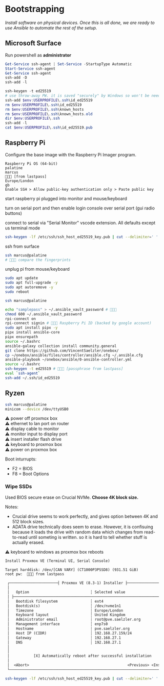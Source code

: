 # Bootstrapping

*Install software on physical devices. Once this is all done, we are ready to use Ansible to automate the rest of the setup.*

## Microsoft Surface

Run powershell as **administrator**

```powershell
Get-Service ssh-agent | Set-Service -StartupType Automatic
Start-Service ssh-agent
Get-Service ssh-agent
ssh-add -D
ssh-add -l

ssh-keygen -t ed25519 
# use throw-away PW. it is saved "securely" by Windows so won't be needed again. 🚨🚨🚨 MS account
ssh-add $env:USERPROFILE\.ssh\id_ed25519
rm $env:USERPROFILE\.ssh\id_ed25519
rm $env:USERPROFILE\.ssh\known_hosts
rm $env:USERPROFILE\.ssh\known_hosts.old
dir $env:USERPROFILE\.ssh
ssh-add -l
cat $env:USERPROFILE\.ssh\id_ed25519.pub
```

## Raspberry Pi

Configure the base image with the Raspberry Pi Imager program.

```
Raspberry Pi OS (64-bit)
palatine
marcus
🚨🚨🚨 [from lastpass]
Europe/London
gb
Enable SSH > Allow public-key authentication only > Paste public key
```

start raspberry pi plugged into monitor and mouse/keyboard

turn on serial port and then enable login console over serial port (gui radio buttons)

connect to serial via "Serial Monitor" vscode extension. All defaults except us terminal mode

```sh
ssh-keygen -lf /etc/ssh/ssh_host_ed25519_key.pub | cut --delimiter=' ' --fields=2
```

ssh from surface

```sh
ssh marcus@palatine
# 🚨🚨🚨 compare the fingerprints
```

unplug pi from mouse/keyboard

```sh
sudo apt update
sudo apt full-upgrade -y
sudo apt autoremove -y
sudo reboot
```

```sh
ssh marcus@palatine
```

```sh
echo "samplepass" > ~/.ansible_vault_password # 🚨🚨🚨
chmod 600 ~/.ansible_vault_password
rpi-connect on
rpi-connect signin # 🚨🚨🚨 Raspberry Pi ID (backed by google account)
sudo apt install pipx -y
pipx install ansible-core
pipx ensurepath
source ~/.bashrc
ansible-galaxy collection install community.general
git clone https://github.com/VincentSaelzler/onebox/
cp ~/onebox/ansible/files/controller/ansible.cfg ~/.ansible.cfg
ansible-playbook ~/onebox/ansible/0-ansible-controller.yml
source ~/.bashrc
ssh-keygen -t ed25519 # 🚨🚨🚨 [passphrase from lastpass]
eval `ssh-agent`
ssh-add ~/.ssh/id_ed25519
```

## Ryzen

```sh
ssh marcus@palatine
minicom --device /dev/ttyUSB0
```

⚠️ power off proxmox box  
⚠️ ethernet to lan port on router  
⚠️ display cable to monitor  
⚠️ monitor input to display port  
⚠️ insert installer flash drive  
⚠️ keyboard to proxmox box  
⚠️ power on proxmox box  

Boot inturrupts:

* F2 = BIOS
* F8 = Boot Options

### Wipe SSDs

Used BIOS secure erase on Crucial NVMe. **Choose 4K block size.**

Notes:

* Crucial drive seems to work perfectly, and gives option between 4K and 512 block sizes.
* ADATA drive technically does seem to erase. However, it is confisuing because it loads the drive with random data which changes from read-to-read until someting is written. so it is hard to tell whether stuff is actually erased.

⚠️ keyboard to windows as proxmox box reboots  

```txt
Install Proxmox VE (Terminal UI, Serial Console)

Target harddisk: /dev/[CAN VARY] (CT1000P3PSSD8) (931.51 GiB)
root pw:  🚨🚨🚨 from lastpass

 ┌──────────────────────┤ Proxmox VE (8.3-1) Installer ├──────────────────────┐
 │                                                                            │
 │   Option                            ┆ Selected value                       │
 │ ├────────────────────────────────────────────────────────────────────────┤ │
 │   Bootdisk filesystem               ┆ ext4                                 │
 │   Bootdisk(s)                       ┆ /dev/nvme1n1                         │
 │   Timezone                          ┆ Europe/London                        │
 │   Keyboard layout                   ┆ United Kingdom                       │
 │   Administrator email               ┆ root@pve.saelzler.org                │
 │   Management interface              ┆ enp7s0                               │
 │   Hostname                          ┆ pve.saelzler.org                     │
 │   Host IP (CIDR)                    ┆ 192.168.27.159/24                    │
 │   Gateway                           ┆ 192.168.27.1                         │
 │   DNS                               ┆ 192.168.27.1                         │
 │                                                                            │
 │                                                                            │
 │           [X] Automatically reboot after successful installation           │
 │                                                                            │
 │  <Abort>                                             <Previous> <Install>  │
 └────────────────────────────────────────────────────────────────────────────┘
```

```sh
ssh-keygen -lf /etc/ssh/ssh_host_ed25519_key.pub | cut --delimiter=' ' --fields=2
```
